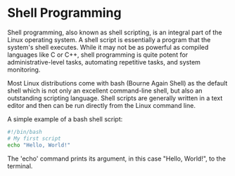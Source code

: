 # Shell Programming 

Shell programming, also known as shell scripting, is an integral part of the Linux operating system. A shell script is essentially a program that the system's shell executes. While it may not be as powerful as compiled languages like C or C++, shell programming is quite potent for administrative-level tasks, automating repetitive tasks, and system monitoring.

Most Linux distributions come with bash (Bourne Again Shell) as the default shell which is not only an excellent command-line shell, but also an outstanding scripting language. Shell scripts are generally written in a text editor and then can be run directly from the Linux command line.

A simple example of a bash shell script:

```bash
#!/bin/bash
# My first script
echo "Hello, World!"
```
The 'echo' command prints its argument, in this case "Hello, World!", to the terminal.